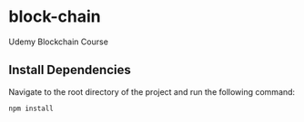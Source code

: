 # block-chain
Udemy Blockchain Course

## Install Dependencies 

 Navigate to the root directory of the project and run the following command:

```npm install```
